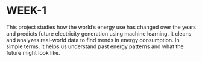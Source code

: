 # WEEK-1
This project studies how the world’s energy use has changed over the years and predicts future electricity generation using machine learning. It cleans and analyzes real-world data to find trends in energy consumption. In simple terms, it helps us understand past energy patterns and what the future might look like.
